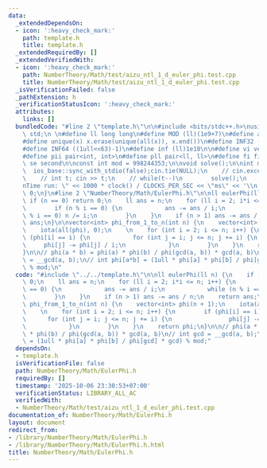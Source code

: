 ```yaml
---
data:
  _extendedDependsOn:
  - icon: ':heavy_check_mark:'
    path: template.h
    title: template.h
  _extendedRequiredBy: []
  _extendedVerifiedWith:
  - icon: ':heavy_check_mark:'
    path: NumberTheory/Math/test/aizu_ntl_1_d_euler_phi.test.cpp
    title: NumberTheory/Math/test/aizu_ntl_1_d_euler_phi.test.cpp
  _isVerificationFailed: false
  _pathExtension: h
  _verificationStatusIcon: ':heavy_check_mark:'
  attributes:
    links: []
  bundledCode: "#line 2 \"template.h\"\n\n#include <bits/stdc++.h>\nusing namespace\
    \ std;\n \n#define ll long long\n#define MOD (ll)(1e9+7)\n#define all(x) (x).begin(),(x).end()\n\
    #define unique(x) x.erase(unique(all(x)), x.end())\n#define INF32 ((1ull<<31)-1)\n\
    #define INF64 ((1ull<<63)-1)\n#define inf (ll)1e18\n\n#define vi vector<int>\n\
    #define pii pair<int, int>\n#define pll pair<ll, ll>\n#define fi first\n#define\
    \ se second\n\nconst int mod = 998244353;\n\nvoid solve();\n\nint main(){\n  \
    \  ios_base::sync_with_stdio(false);cin.tie(NULL);\n    // cin.exceptions(cin.failbit);\n\
    \    // int t; cin >> t;\n    // while(t--)\n        solve();\n    cerr << \"\\\
    nTime run: \" << 1000 * clock() / CLOCKS_PER_SEC << \"ms\" << '\\n';\n    return\
    \ 0;\n}\n#line 2 \"NumberTheory/Math/EulerPhi.h\"\n\nll eulerPhi(ll n) {\n   \
    \ if (n == 0) return 0;\n    ll ans = n;\n    for (ll i = 2; i*i <= n; i++) {\n\
    \        if (n % i == 0) {\n            ans -= ans / i;\n            while (n\
    \ % i == 0) n /= i;\n        }\n    }\n    if (n > 1) ans -= ans / n;\n    return\
    \ ans;\n}\n\nvector<int> phi_from_1_to_n(int n) {\n    vector<int> phi(n + 1);\n\
    \    iota(all(phi), 0);\n    \n    for (int i = 2; i <= n; i++) {\n        if\
    \ (phi[i] == i) {\n            for (int j = i; j <= n; j += i) {\n           \
    \     phi[j] -= phi[j] / i;\n            }\n        }\n    }\n    return phi;\n\
    }\n\n// phi(a * b) = phi(a) * phi(b) / phi(gcd(a, b)) * gcd(a, b)\n// int gcd\
    \ = __gcd(a, b);\n// int phi[a*b] = (1ull * phi[a] * phi[b] / phi[gcd] * gcd)\
    \ % mod;\n"
  code: "#include \"../../template.h\"\n\nll eulerPhi(ll n) {\n    if (n == 0) return\
    \ 0;\n    ll ans = n;\n    for (ll i = 2; i*i <= n; i++) {\n        if (n % i\
    \ == 0) {\n            ans -= ans / i;\n            while (n % i == 0) n /= i;\n\
    \        }\n    }\n    if (n > 1) ans -= ans / n;\n    return ans;\n}\n\nvector<int>\
    \ phi_from_1_to_n(int n) {\n    vector<int> phi(n + 1);\n    iota(all(phi), 0);\n\
    \    \n    for (int i = 2; i <= n; i++) {\n        if (phi[i] == i) {\n      \
    \      for (int j = i; j <= n; j += i) {\n                phi[j] -= phi[j] / i;\n\
    \            }\n        }\n    }\n    return phi;\n}\n\n// phi(a * b) = phi(a)\
    \ * phi(b) / phi(gcd(a, b)) * gcd(a, b)\n// int gcd = __gcd(a, b);\n// int phi[a*b]\
    \ = (1ull * phi[a] * phi[b] / phi[gcd] * gcd) % mod;"
  dependsOn:
  - template.h
  isVerificationFile: false
  path: NumberTheory/Math/EulerPhi.h
  requiredBy: []
  timestamp: '2025-10-06 23:30:53+07:00'
  verificationStatus: LIBRARY_ALL_AC
  verifiedWith:
  - NumberTheory/Math/test/aizu_ntl_1_d_euler_phi.test.cpp
documentation_of: NumberTheory/Math/EulerPhi.h
layout: document
redirect_from:
- /library/NumberTheory/Math/EulerPhi.h
- /library/NumberTheory/Math/EulerPhi.h.html
title: NumberTheory/Math/EulerPhi.h
---
```

